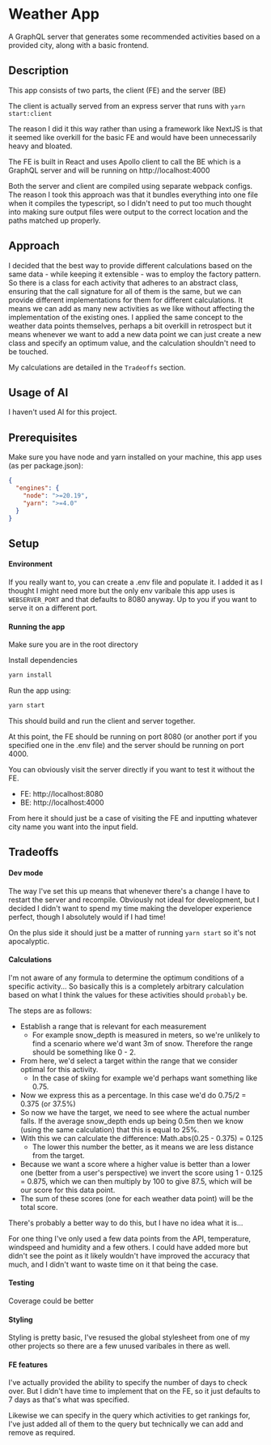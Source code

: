 # Weather App

A GraphQL server that generates some recommended activities based on a provided city, along with a basic frontend.

## Description

This app consists of two parts, the client (FE) and the server (BE)

The client is actually served from an express server that runs with `yarn start:client`

The reason I did it this way rather than using a framework like NextJS is that it seemed like overkill for the basic FE and would have been unnecessarily heavy and bloated.

The FE is built in React and uses Apollo client to call the BE which is a GraphQL server and will be running on http://localhost:4000

Both the server and client are compiled using separate webpack configs. The reason I took this approach was that it bundles everything into one file when it compiles the typescript, so I didn't need to put too much thought into making sure output files were output to the correct location and the paths matched up properly.

## Approach

I decided that the best way to provide different calculations based on the same data - while keeping it extensible - was to employ the factory pattern. So there is a class for each activity that adheres to an abstract class, ensuring that the call signature for all of them is the same, but we can provide different implementations for them for different calculations. It means we can add as many new activities as we like without affecting the implementation of the existing ones. I applied the same concept to the weather data points themselves, perhaps a bit overkill in retrospect but it means whenever we want to add a new data point we can just create a new class and specify an optimum value, and the calculation shouldn't need to be touched.

My calculations are detailed in the `Tradeoffs` section.

## Usage of AI

I haven't used AI for this project.

## Prerequisites

Make sure you have node and yarn installed on your machine, this app uses (as per package.json):

```json
{
  "engines": {
    "node": ">=20.19",
    "yarn": ">=4.0"
  }
}
```

## Setup

#### Environment

If you really want to, you can create a .env file and populate it. I added it as I thought I might need more but the only env varibale this app uses is `WEBSERVER_PORT` and that defaults to 8080 anyway. Up to you if you want to serve it on a different port.

#### Running the app

Make sure you are in the root directory

Install dependencies

```sh
yarn install
```

Run the app using:

```sh
yarn start
```

This should build and run the client and server together.

At this point, the FE should be running on port 8080 (or another port if you specified one in the .env file) and the server should be running on port 4000.

You can obviously visit the server directly if you want to test it without the FE.

- FE: http://localhost:8080
- BE: http://localhost:4000

From here it should just be a case of visiting the FE and inputting whatever city name you want into the input field.

## Tradeoffs

#### Dev mode

The way I've set this up means that whenever there's a change I have to restart the server and recompile. Obviously not ideal for development, but I decided I didn't want to spend my time making the developer experience perfect, though I absolutely would if I had time!

On the plus side it should just be a matter of running `yarn start` so it's not apocalyptic.

#### Calculations

I'm not aware of any formula to determine the optimum conditions of a specific activity...
So basically this is a completely arbitrary calculation based on what I think the values for these activities should `probably` be.

The steps are as follows:

- Establish a range that is relevant for each measurement
  - For example snow_depth is measured in meters, so we're unlikely to find a scenario where we'd want 3m of snow. Therefore the range should be something like 0 - 2.
- From here, we'd select a target within the range that we consider optimal for this activity.
  - In the case of skiing for example we'd perhaps want something like 0.75.
- Now we express this as a percentage. In this case we'd do 0.75/2 = 0.375 (or 37.5%)
- So now we have the target, we need to see where the actual number falls. If the average snow_depth ends up being 0.5m then we know (using the same calculation) that this is equal to 25%.
- With this we can calculate the difference: Math.abs(0.25 - 0.375) = 0.125
  - The lower this number the better, as it means we are less distance from the target.
- Because we want a score where a higher value is better than a lower one (better from a user's perspective) we invert the score using 1 - 0.125 = 0.875, which we can then multiply by 100 to give 87.5, which will be our score for this data point.
- The sum of these scores (one for each weather data point) will be the total score.

There's probably a better way to do this, but I have no idea what it is...

For one thing I've only used a few data points from the API, temperature, windspeed and humidity and a few others. I could have added more but didn't see the point as it likely wouldn't have improved the accuracy that much, and I didn't want to waste time on it that being the case.

#### Testing

Coverage could be better

#### Styling

Styling is pretty basic, I've resused the global stylesheet from one of my other projects so there are a few unused varibales in there as well.

#### FE features

I've actually provided the ability to specify the number of days to check over. But I didn't have time to implement that on the FE, so it just defaults to 7 days as that's what was specified.

Likewise we can specify in the query which activities to get rankings for, I've just added all of them to the query but technically we can add and remove as required.
